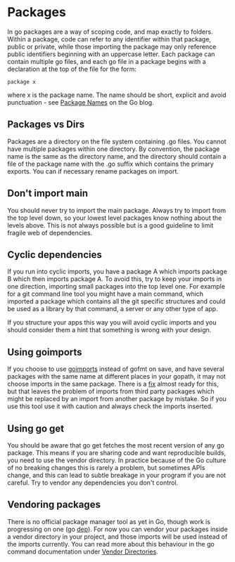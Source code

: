 # Packages

In go packages are a way of scoping code, and map exactly to folders. Within a package, code can refer to any identifier within that package, public or private, while those importing the package may only reference public identifiers beginning with an uppercase letter. Each package can contain multiple go files, and each go file in a package begins with a declaration at the top of the file for the form:

```
package x
```

where x is the package name. The name should be short, explicit and avoid punctuation - see [Package Names](https://blog.golang.org/package-names) on the Go blog.

## Packages vs Dirs

Packages are a directory on the file system containing .go files. You cannot have multiple packages within one directory. By convention, the package name is the same as the directory name, and the directory should contain a file of the package name with the .go suffix which contains the primary exports. You can if necessary rename packages on import.

## Don't import main

You should never try to import the main package. Always try to import from the top level down, so your lowest level packages know nothing about the levels above. This is not always possible but is a good guideline to limit fragile web of dependencies.

## Cyclic dependencies

If you run into cyclic imports, you have a package A which imports package B which then imports package A. To avoid this, try to keep your imports in one direction, importing small packages into the top level one. For example for a git command line tool you might have a main command, which imported a package which contains all the git specific structures and could be used as a library by that command, a server or any other type of app.

If you structure your apps this way you will avoid cyclic imports and you should consider them a hint that something is wrong with your design.

## Using goimports

If you choose to use [goimports](https://godoc.org/golang.org/x/tools/cmd/goimports) instead of gofmt on save, and have several packages with the same name at different places in your gopath, it may not choose imports in the same package. There is a [fix](https://github.com/golang/go/issues/17557) almost ready for this, but that leaves the problem of imports from third party packages which might be replaced by an import from another package by mistake. So if you use this tool use it with caution and always check the imports inserted.

## Using go get

You should be aware that go get fetches the most recent version of any go package. This means if you are sharing code and want reproducible builds, you need to use the vendor directory. In practice because of the Go culture of no breaking changes this is rarely a problem, but sometimes APIs change, and this can lead to subtle breakage in your program if you are not careful. Try to vendor any dependencies you don't control. 

## Vendoring packages

There is no official package manager tool as yet in Go, though work is progressing on one \(go [dep](https://github.com/golang/dep)\). For now you can vendor your packages inside a vendor directory in your project, and those imports will be used instead of the imports currently. You can read more about this behaviour in the go command documentation under [Vendor Directories](https://golang.org/cmd/go/#hdr-Vendor_Directories).

